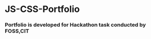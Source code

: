 # JS-CSS-Portfolio

<!-- ### Responsive Portfoilio front-end with HTML, CSS, SCSS and javascript -->

### Portfolio is developed for Hackathon task conducted by FOSS,CIT
